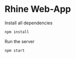 # Rhine Web-App


Install all dependencies
```sh
npm install
```

Run the server
```sh
npm start
```
